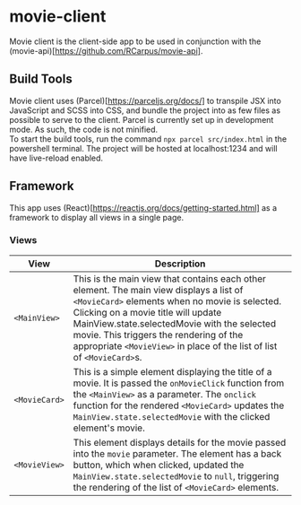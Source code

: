 # movie-client
Movie client is the client-side app to be used in conjunction with the (movie-api)[https://github.com/RCarpus/movie-api].  
## Build Tools
Movie client uses (Parcel)[https://parceljs.org/docs/] to transpile JSX into JavaScript and SCSS into CSS, and bundle the project into as few files as possible to serve to the client. Parcel is currently set up in development mode. As such, the code is not minified.  
To start the build tools, run the command `npx parcel src/index.html` in the powershell terminal. The project will be hosted at localhost:1234 and will have live-reload enabled.
## Framework
This app uses (React)[https://reactjs.org/docs/getting-started.html] as a framework to display all views in a single page.
### Views
| View | Description |
| --- | --- |
| `<MainView>` | This is the main view that contains each other element. The main view displays a list of `<MovieCard>` elements when no movie is selected. Clicking on a movie title will update MainView.state.selectedMovie with the selected movie. This triggers the rendering of the appropriate `<MovieView>` in place of the list of list of `<MovieCard>`s. |
| `<MovieCard>` | This is a simple element displaying the title of a movie. It is passed the `onMovieClick` function from the `<MainView>` as a parameter. The `onclick` function for the rendered `<MovieCard>` updates the `MainView.state.selectedMovie` with the clicked element's movie. |
| `<MovieView>` | This element displays details for the movie passed into the `movie` parameter. The element has a back button, which when clicked, updated the `MainView.state.selectedMovie` to `null`, triggering the rendering of the list of `<MovieCard>` elements. |